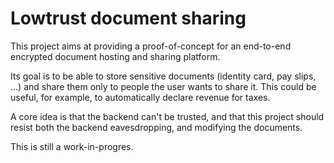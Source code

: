 
# Lowtrust document sharing

This project aims at providing a proof-of-concept for an end-to-end encrypted document hosting and sharing platform.

Its goal is to be able to store sensitive documents (identity card, pay slips, ...) and share them only to people the user wants to share it. This could be useful, for example, to automatically declare revenue for taxes.

A core idea is that the backend can't be trusted, and that this project should resist both the backend eavesdropping, and modifying the documents.

This is still a work-in-progres.
